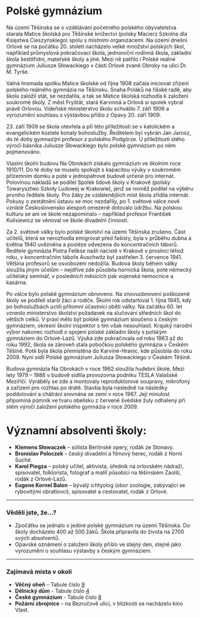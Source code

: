 # Polské gymnázium

Na území Těšínska se o vzdělávání početného polského obyvatelstva starala Matice školská pro Těšínské knížectví (polsky Macierz Szkolna dla Księstwa Cieszyńskiego) spolu s místními organizacemi. Na území dnešní Orlové se na počátku 20. století nacházelo velké množství polských škol, například průmyslová pokračovací škola, jednoroční rodinná škola, základní škola šestitřídní, mateřské školy a jiné. Mezi ně patřilo i Polské reálné gymnázium Juliusze Słowackiego v části Orlové zvané Obroky na ulici Dr. M. Tyrše.

Valná hromada spolku Matice školské od října 1908 začala iniciovat zřízení polského reálného gymnázia na Těšínsku. Snaha Poláků na říšské radě, aby školu založil stát, se nezdařila, a tak se Matice školská rozhodla k založení soukromé školy. Z měst Fryštát, stará Karvinná a Orlová si spolek vybral právě Orlovou. Vídeňské ministerstvo školu schválilo 7. září 1909 a vyrozumění souhlasu s výstavbou přišlo z Opavy 20. září 1909.

23\. září 1909 se škola otevřela a při této příležitosti se v katolickém a evangelickém kostele konaly bohoslužby. Ředitelem byl vybrán Jan Jarosz, do té doby gymnazijní profesor z polského Podgórze. U příležitosti stého výročí básníka Juliusze Słowackiego bylo polské gymnázium po něm pojmenováno.

Vlastní školní budovu Na Obrokách získalo gymnázium ve školním roce 1910/11. Do té doby se muselo spokojit s kapacitou výuky v soukromém přízemním domku a poté v jednopatrové budově určené pro internát. Polovinou nákladů se podílel Spolek lidové školy v Krakově (polsky Towarysztwo Szkoły Ludowej w Krakowie), jenž se rovněž podílel na výběru prvního ředitele školy. Pro žáky ze vzdálenějších míst škola zřídila internát. Pokusy o zestátnění ústavu se moc nezdařily, po 1. světové válce nově vzniklé Československo alespoň omezeně dotovalo údržbu. Na polskou kulturu se ani ve škole nezapomínalo – například profesor František Kulisiewicz se věnoval ve škole divadelní činnosti.

Za 2. světové války bylo polské školství na území Těšínska zrušeno. Část učitelů, která se nerozhodla emigrovat před fašisty, byla v průběhu dubna a května 1940 uvězněna a posléze odvezena do koncentračních táborů. Ředitele gymnázia Piotra Felikse našli nacisté v Krakově v prosinci téhož roku, v koncentračním táboře Auschwitz byl zastřelen 3. července 1941. Většina profesorů se osvobození nedožila. Budova školy během války sloužila jiným účelům – nejdříve zde působila hornická škola, poté německý učitelský seminář, v posledních měsících pak vojenská nemocnice a kasárna.

Po válce bylo polské gymnázium obnoveno. Na znovuobnovení poškozené školy se podíleli starší žáci a rodiče. Školní rok odstartoval 1. října 1945, kdy po bohoslužbách uctili přítomní účastníci oběti války. Na začátku 60. let vzneslo ministerstvo školství požadavek na slučování středních škol do větších celků. V praxi mělo být polské gymnázium sloučeno s českým gymnáziem, okresní školní inspektor s tím však nesouhlasil. Krajský národní výbor nakonec rozhodl o spojení polské základní školy s polským gymnáziem do Orlové-Lazů. Výuka zde pokračovala od roku 1963 až do roku 1992, škola se zároveň stala pobočkou polského gymnázia v Českém Těšíně. Poté byla škola přemístěna do Karviné-Hranic, kde působila do roku 2009. Nyní sídlí Polské gymnázium Juliusza Słowackiego v Českém Těšíně.

Budova gymnázia Na Obrokách v roce 1962 sloužila hudební škole. Mezi lety 1979 – 1986 v budově sídlila provozovna podniku TESLA Valašské Meziříčí. Vyráběly se zde a montovaly reproduktorové soupravy, mikrofony a zařízení pro rozhlas po drátě. Stavba byla následně na následky poddolování a chátrání srovnána se zemí v roce 1987. Její minulost připomíná pomník ve tvaru obelisku z červené švédské žuly odhalený při stém výročí založení polského gymnázia v roce 2009.

# Významní absolventi školy:

- **Klemens Słowaczek** – sólista Berlínské opery, rodák ze Stonavy.
- **Bronislav Poloczek** – český divadelní a filmový herec, rodák z Horní Suché.
- **Karol Piegza** – polský učitel, aktivista, úředník na orlovském nádraží, spisovatel, folklorista, fotograf a malíř působící na těšínském Záolší, rodák z Orlové-Lazů.
- **Eugene Kornel Balon** – bývalý ichtyolog (obor zoologie, zabývající se rybovitými obratlovci), spisovatel a cestovatel, rodák z Orlové.

---

### Věděli jste, že...?

- Zpočátku se jednalo o jediné polské gymnázium na území Těšínska. Do školy docházelo 400 až 500 žáků. Škola připravila do života na 2700 svých absolventů.
- Opavské oznámení o založení školy přišlo ve stejný den, stejně jako vyrozumění o souhlasu výstavby s českým gymnáziem.

---

### Zajímavá místa v okolí

- **Věčný oheň** – Tabule číslo [9](/misto/9)
- **Dělnický dům** - Tabule číslo [4](/misto/4)
- **České gymnázium** - Tabule číslo [8](/misto/8)
- **Požární zbrojnice** – na Bezručově ulici, v blízkosti se nacházelo kino Vlast.
